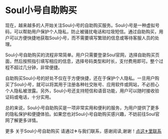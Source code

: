 # Soul小号自助购买

现在，越来越多的人开始关注Soul小号的自助购买服务。Soul小号是一种虚拟号码，可以帮助用户保护个人隐私，防止被骚扰电话和垃圾短信。通过自助购买，用户可以方便快捷地获取Soul小号，而不需要填写繁琐的信息或等待客服人员的处理。

Soul小号自助购买的流程非常简单。用户只需要登录Soul官网，选择自助购买页面，然后按照指引填写相应的信息，选择号码类型和时长，支付费用即可。整个过程不超过几分钟，非常便捷。

自助购买Soul小号的好处不仅在于方便快捷，还在于保护个人隐私。一旦用户购买了Soul小号，就可以将其用于注册各种社交账号、应用软件或网站，不必担心个人隐私被泄露。另外，Soul小号还支持短信和语音功能，用户可以随时接收验证码或电话，十分实用。

总的来说，Soul小号自助购买是一项非常实用和便利的服务，为用户提供了更多的隐私保护和便捷体验。如果您也对Soul小号自助购买感兴趣，不妨前往Soul官网了解更多详情。

更多 关于Soul小号自助购买 请通过✈与我们联系，感谢阅读,谢谢！[点这✈里联系](https://c.k02.cc)